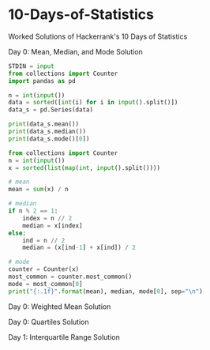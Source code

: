 # 10-Days-of-Statistics
Worked Solutions of Hackerrank's 10 Days of Statistics

Day 0: Mean, Median, and Mode Solution
```python
STDIN = input 
from collections import Counter
import pandas as pd 

n = int(input())
data = sorted([int(i) for i in input().split()]) 
data_s = pd.Series(data)

print(data_s.mean())
print(data_s.median())
print(data_s.mode()[0])
```

```python
from collections import Counter
n = int(input())
x = sorted(list(map(int, input().split())))

# mean
mean = sum(x) / n

# median
if n % 2 == 1:
    index = n // 2
    median = x[index]
else:
    ind = n // 2
    median = (x[ind-1] + x[ind]) / 2

# mode
counter = Counter(x)
most_common = counter.most_common()
mode = most_common[0]
print("{:.1f}".format(mean), median, mode[0], sep="\n")
```
Day 0: Weighted Mean
Solution

Day 0: Quartiles
Solution

Day 1: Interquartile Range
Solution
